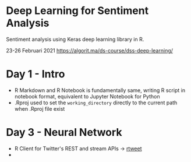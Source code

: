 # Deep Learning for Sentiment Analysis
Sentiment analysis using Keras deep learning library in R.

23-26 Februari 2021
https://algorit.ma/ds-course/dss-deep-learning/


# Day 1 - Intro
- R Markdown and R Notebook is fundamentally same, writing R script in notebook format, equivalent to Jupyter Notebook for Python
- .Rproj used to set the `working_directory` directly to the current path when .Rproj file exist


# Day 3 - Neural Network

- R Client for Twitter's REST and stream APIs -> [rtweet](https://github.com/ropensci/rtweet)
- 